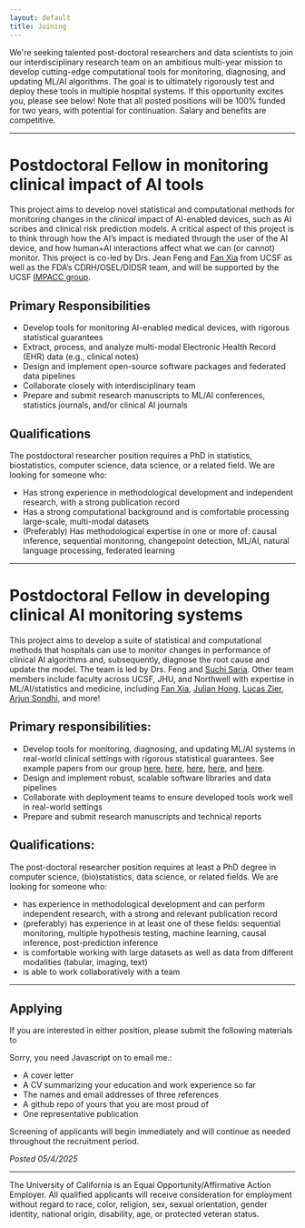 ```yaml
---
layout: default
title: Joining
---
```


We're seeking talented post-doctoral researchers and data scientists to join our interdisciplinary research team on an ambitious multi-year mission to develop cutting-edge computational tools for monitoring, diagnosing, and updating ML/AI algorithms. The goal is to ultimately rigorously test and deploy these tools in multiple hospital systems.
If this opportunity excites you, please see below!
Note that all posted positions will be 100% funded for two years, with potential for continuation. Salary and benefits are competitive.

-------
# Postdoctoral Fellow in monitoring clinical impact of AI tools

This project aims to develop novel statistical and computational methods for monitoring changes in the *clinical* impact of AI-enabled devices, such as AI scribes and clinical risk prediction models. A critical aspect of this project is to think through how the AI’s impact is mediated through the user of the AI device, and how human+AI interactions affect what we can (or cannot) monitor. This project is co-led by Drs. Jean Feng and [Fan Xia](https://profiles.ucsf.edu/fan.xia) from UCSF as well as the FDA’s CDRH/OSEL/DIDSR team, and will be supported by the UCSF [IMPACC group](https://docit.ucsf.edu/news/first-continuous-ai-monitoring-platform-clinical-care).

## Primary Responsibilities
* Develop tools for monitoring AI-enabled medical devices, with rigorous statistical guarantees
* Extract, process, and analyze multi-modal Electronic Health Record (EHR) data (e.g., clinical notes)
* Design and implement open-source software packages and federated data pipelines
* Collaborate closely with interdisciplinary team
* Prepare and submit research manuscripts to ML/AI conferences, statistics journals, and/or clinical AI journals

## Qualifications
The postdoctoral researcher position requires a PhD in statistics, biostatistics, computer science, data science, or a related field. We are looking for someone who:
* Has strong experience in methodological development and independent research, with a strong publication record
* Has a strong computational background and is comfortable processing large-scale, multi-modal datasets
* (Preferably) Has methodological expertise in one or more of: causal inference, sequential monitoring, changepoint detection, ML/AI, natural language processing, federated learning


-------

# Postdoctoral Fellow in developing clinical AI monitoring systems
This project aims to develop a suite of statistical and computational methods that hospitals can use to monitor changes in performance of clinical AI algorithms and, subsequently, diagnose the root cause and update the model.
The team is led by Drs. Feng and [Suchi Saria](https://suchisaria.jhu.edu/). Other team members include faculty across UCSF, JHU, and Northwell with expertise in ML/AI/statistics and medicine, including [Fan Xia](https://profiles.ucsf.edu/fan.xia), [Julian Hong](https://profiles.ucsf.edu/julian.hong), [Lucas Zier](https://profiles.ucsf.edu/lucas.zier), [Arjun Sondhi](https://asondhi.github.io/), and more!

## Primary responsibilities:
* Develop tools for monitoring, diagnosing, and updating ML/AI systems in real-world clinical settings with rigorous statistical guarantees. See example papers from our group [here](https://ai.nejm.org/stoken/default+domain/WHP5GAV5DNNC8FSNKFSD/full?redirectUri=doi/full/10.1056/AIra2400657), [here](https://proceedings.mlr.press/v236/feng24a.html), [here](https://www.nejm.org/doi/full/10.1056/NEJMc2104626), [here](https://proceedings.mlr.press/v130/subbaswamy21a.html), and [here](https://doi.org/10.1111/biom.13379).
* Design and implement robust, scalable software libraries and data pipelines
* Collaborate with deployment teams to ensure developed tools work well in real-world settings
* Prepare and submit research manuscripts and technical reports

## Qualifications:
The post-doctoral researcher position requires at least a PhD degree in computer science, (bio)statistics, data science, or related fields.
We are looking for someone who:
* has experience in methodological development and can perform independent research, with a strong and relevant publication record
* (preferably) has experience in at least one of these fields: sequential monitoring, multiple hypothesis testing, machine learning, causal inference, post-prediction inference
* is comfortable working with large datasets as well as data from different modalities (tabular, imaging, text)
* is able to work collaboratively with a team

---------

## Applying
If you are interested in either position, please submit the following materials to
<script type="text/javascript" language="javascript">
<!--
// Email obfuscator script 2.1 by Tim Williams, University of Arizona
// Random encryption key feature coded by Andrew Moulden
// This code is freeware provided these four comment lines remain intact
// A wizard to generate this code is at http://www.jottings.com/obfuscator/
{ coded = "chGo.thop@wgUt.hOw"
  key = "gHd4waxXhlYItNrmPkp7OQsG52j86EySC1W0ni9bUqzJcFRBuMVDeKoTfvAL3Z"
  shift=coded.length
  link=""
  for (i=0; i<coded.length; i++) {
    if (key.indexOf(coded.charAt(i))==-1) {
      ltr = coded.charAt(i)
      link += (ltr)
    }
    else {
      ltr = (key.indexOf(coded.charAt(i))-shift+key.length) % key.length
      link += (key.charAt(ltr))
    }
  }
document.write("<a href='mailto:"+link+"'>"+link+"</a>")
}
//-->
</script><noscript>Sorry, you need Javascript on to email me.</noscript>:
* A cover letter
* A CV summarizing your education and work experience so far
* The names and email addresses of three references
* A github repo of yours that you are most proud of
* One representative publication


Screening of applicants will begin immediately and will continue as needed throughout the recruitment period.

*Posted 05/4/2025*

-------
The University of California is an Equal Opportunity/Affirmative Action Employer. All qualified applicants will receive consideration for employment without regard to race, color, religion, sex, sexual orientation, gender identity, national origin, disability, age, or protected veteran status.
